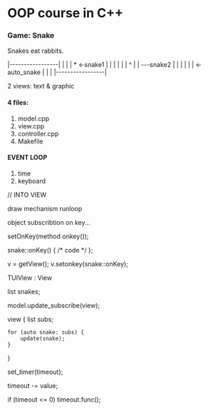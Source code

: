 # OOP course in C++

### Game: Snake

Snakes eat rabbits. 

|-----------------|
|                 |
| *  <-snake1     |
|                 |
|                 |
|   ^             |
|   ---snake2     |
|                 |
|                 |
| <-auto_snake    |
|                 |
|-----------------|

2 views: text & graphic

#### 4 files:

1. model.cpp
2. view.cpp
3. controller.cpp
4. Makefile

#### EVENT LOOP

1. time
2. keyboard

// INTO VIEW

draw mechanism
runloop

object subscribtion on key... 

setOnKey(method onkey());

snake::onKey() { /* code */ };

v = getView();
v.setonkey(snake::onKey);

TUIView : View

list<snake> snakes;

model.update_subscribe(view);

view {
    list<snake> subs;
    
    for (auto snake: subs) {
        update(snake);
    }
}

set_timer(timeout);

timeout -= value;

if (timeout <= 0) 
    timeout.func();
    

